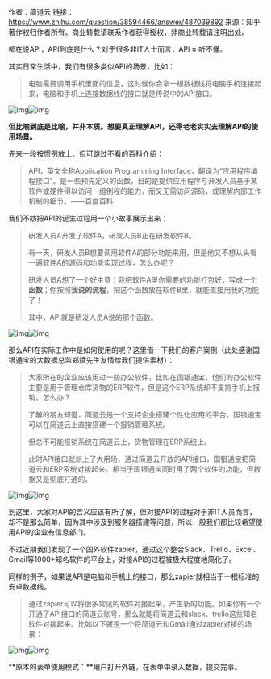 作者：简道云
链接：https://www.zhihu.com/question/38594466/answer/487039892
来源：知乎
著作权归作者所有。商业转载请联系作者获得授权，非商业转载请注明出处。



都在说API，API到底是什么？对于很多非IT人士而言，API ≈ 听不懂。



其实日常生活中，我们有很多类似API的场景，比如：

> 电脑需要调用手机里面的信息，这时候你会拿一根数据线将电脑手机连接起来，电脑和手机上连接数据线的接口就是传说中的API接口。 

![img](https://pic1.zhimg.com/50/v2-c3e0af3bc3c7ec6a163a2e8b5b5d6695_hd.jpg)![img](https://pic1.zhimg.com/80/v2-c3e0af3bc3c7ec6a163a2e8b5b5d6695_hd.jpg)



**但比喻到底是比喻，并非本质。想要真正理解API，还得老老实实去理解API的使用场景。**



先来一段按惯例放上、但可跳过不看的百科介绍：

> API，英文全称Application Programming Interface，翻译为“应用程序编程接口”。是一些预先定义的函数，目的是提供应用程序与开发人员基于某软件或硬件得以访问一组例程的能力，而又无需访问源码，或理解内部工作机制的细节。——百度百科



我们不妨把API的诞生过程用一个小故事展示出来：

> 研发人员A开发了软件A，研发人员B正在研发软件B。
>
> 有一天，研发人员B想要调用软件A的部分功能来用，但是他又不想从头看一遍软件A的源码和功能实现过程，怎么办呢？
>
> 研发人员A想了一个好主意：我把软件A里你需要的功能打包好，写成一个**函数**；你按照**我说的流程**，把这个函数放在软件B里，就能直接用我的功能了！
>
> 其中，API就是研发人员A说的那个函数。 

![img](https://pic2.zhimg.com/50/v2-4160a3b3d7361a1d75fa0174f8e3e83e_hd.jpg)![img](https://pic2.zhimg.com/80/v2-4160a3b3d7361a1d75fa0174f8e3e83e_hd.jpg)

那么API在实际工作中是如何使用的呢？这里借一下我们的客户案例（此处感谢国银通宝的大数据总监郑斌先生友情给我们提供素材）：

> 大家所在的企业应该用过一些办公软件，比如在国银通宝，他们的办公软件主要是用于管理仓库货物的ERP软件，但是这个ERP系统却不支持手机上报销。怎么办？
>
> 了解的朋友知道，简道云是一个支持企业搭建个性化应用的平台，国银通宝可以在简道云上直接搭建一个报销管理系统。
>
> 但总不可能报销系统在简道云上，货物管理在ERP系统上。
>
> 此时API接口就派上了大用场，通过简道云开放的API接口，国银通宝把简道云和ERP系统对接起来。相当于国银通宝同时用了两个软件的功能，但数据又是彻底打通的。 

![img](https://pic1.zhimg.com/50/v2-4d72222097af263a1697b7bbb8bed40f_hd.jpg)![img](https://pic1.zhimg.com/80/v2-4d72222097af263a1697b7bbb8bed40f_hd.jpg)

到这里，大家对API的含义应该有所了解，但对接API的过程对于非IT人员而言，却不是那么简单，因为其中涉及到服务器搭建等问题，所以一般我们都比较希望使用API的企业有信息部门。



不过近期我们发现了一个国外软件zapier，通过这个整合Slack、Trello、Excel、Gmail等1000+知名软件的平台上，对接API的过程被极大程度地简化了。



同样的例子，如果说API是电脑和手机上的接口，那么zapier就相当于一根标准的安卓数据线。

> 通过zapier可以将很多常见的软件对接起来，产生新的功能。如果你有一个开通了API接口的简道云账号，那么就能将简道云和slack、trello这些知名软件对接起来。比如以下就是一个将简道云和Gmail通过zapier对接的场景： 

![img](https://pic2.zhimg.com/50/v2-d0acd08e253605e77907f5a466f3c341_hd.jpg)![img](https://pic2.zhimg.com/80/v2-d0acd08e253605e77907f5a466f3c341_hd.jpg)

**原本的表单使用模式：**用户打开外链，在表单中录入数据，提交完事。